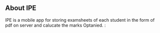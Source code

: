 

## About IPE

IPE is a mobile app for storing examsheets of each student in the form of pdf on server and calucate the marks Optanied. :
